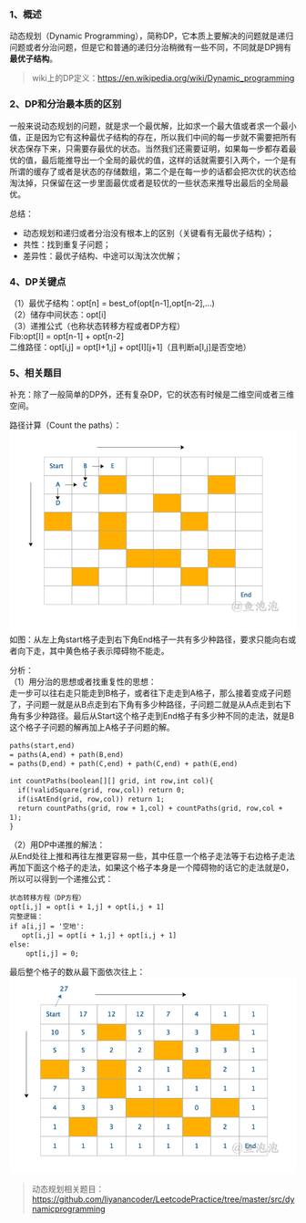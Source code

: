 ### 1、概述
动态规划（Dynamic Programming），简称DP，它本质上要解决的问题就是递归问题或者分治问题，但是它和普通的递归分治稍微有一些不同，不同就是DP拥有**最优子结构**。
> wiki上的DP定义：https://en.wikipedia.org/wiki/Dynamic_programming

### 2、DP和分治最本质的区别
一般来说动态规划的问题，就是求一个最优解，比如求一个最大值或者求一个最小值，正是因为它有这种最优子结构的存在，所以我们中间的每一步就不需要把所有状态保存下来，只需要存最优的状态。当然我们还需要证明，如果每一步都存着最优的值，最后能推导出一个全局的最优的值，这样的话就需要引入两个，一个是有所谓的缓存了或者是状态的存储数组，第二个是在每一步的话都会把次优的状态给淘汰掉，只保留在这一步里面最优或者是较优的一些状态来推导出最后的全局最优。

总结：
- 动态规划和递归或者分治没有根本上的区别（关键看有无最优子结构）；
- 共性：找到重复子问题；
- 差异性：最优子结构、中途可以淘汰次优解；

### 4、DP关键点
（1）最优子结构：opt[n] = best_of(opt[n-1],opt[n-2],...)  
（2）储存中间状态：opt[i]  
（3）递推公式（也称状态转移方程或者DP方程）  
Fib:opt[I] = opt[n-1] + opt[n-2]  
二维路径：opt[i,j] = opt[I+1,j] + opt[I][j+1]（且判断a[I,j]是否空地）

### 5、相关题目
补充：除了一般简单的DP外，还有复杂DP，它的状态有时候是二维空间或者三维空间。


路径计算（Count the paths）：  
![](https://github.com/liyanancoder/Android-Notes/blob/master/assets/%E5%8A%A8%E6%80%81%E8%A7%84%E5%88%92/%E8%B7%AF%E5%BE%84%E8%AE%A1%E7%AE%97.png)  
如图：从左上角start格子走到右下角End格子一共有多少种路径，要求只能向右或者向下走，其中黄色格子表示障碍物不能走。

分析：  
（1）用分治的思想或者找重复性的思想：  
走一步可以往右走只能走到B格子，或者往下走走到A格子，那么接着变成子问题了，子问题一就是从B点走到右下角有多少种路径，子问题二就是从A点走到右下角有多少种路径。最后从Start这个格子走到End格子有多少种不同的走法，就是B这个格子子问题的解再加上A格子子问题的解。
```
paths(start,end) 
= paths(A,end) + path(B,end)
= paths(D,end) + path(C,end) + path(C,end) + path(E,end)
```
```
int countPaths(boolean[][] grid, int row,int col){
  if(!validSquare(grid, row,col)) return 0;
  if(isAtEnd(grid, row,col)) return 1;
  return countPaths(grid, row + 1,col) + countPaths(grid, row,col + 1);
}
```
（2）用DP中递推的解法：  
从End处往上推和再往左推更容易一些，其中任意一个格子走法等于右边格子走法再加下面这个格子的走法，如果这个格子本身是一个障碍物的话它的走法就是0，所以可以得到一个递推公式：
```
状态转移方程（DP方程）
opt[i,j] = opt[i + 1,j] + opt[i,j + 1]
完整逻辑：
if a[i,j] = '空地':
   opt[i,j] = opt[i + 1,j] + opt[i,j + 1]
else:
    opt[i,j] = 0;
```
最后整个格子的数从最下面依次往上：
![](https://github.com/liyanancoder/Android-Notes/blob/master/assets/%E5%8A%A8%E6%80%81%E8%A7%84%E5%88%92/%E8%B7%AF%E5%BE%84%E8%AE%A1%E7%AE%97%E7%BB%93%E6%9E%9C.png)

> 动态规划相关题目：  
https://github.com/liyanancoder/LeetcodePractice/tree/master/src/dynamicprogramming



